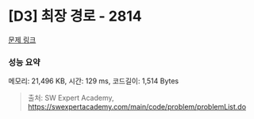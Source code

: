 # [D3] 최장 경로 - 2814 

[문제 링크](https://swexpertacademy.com/main/code/problem/problemDetail.do?contestProbId=AV7GOPPaAeMDFAXB) 

### 성능 요약

메모리: 21,496 KB, 시간: 129 ms, 코드길이: 1,514 Bytes



> 출처: SW Expert Academy, https://swexpertacademy.com/main/code/problem/problemList.do